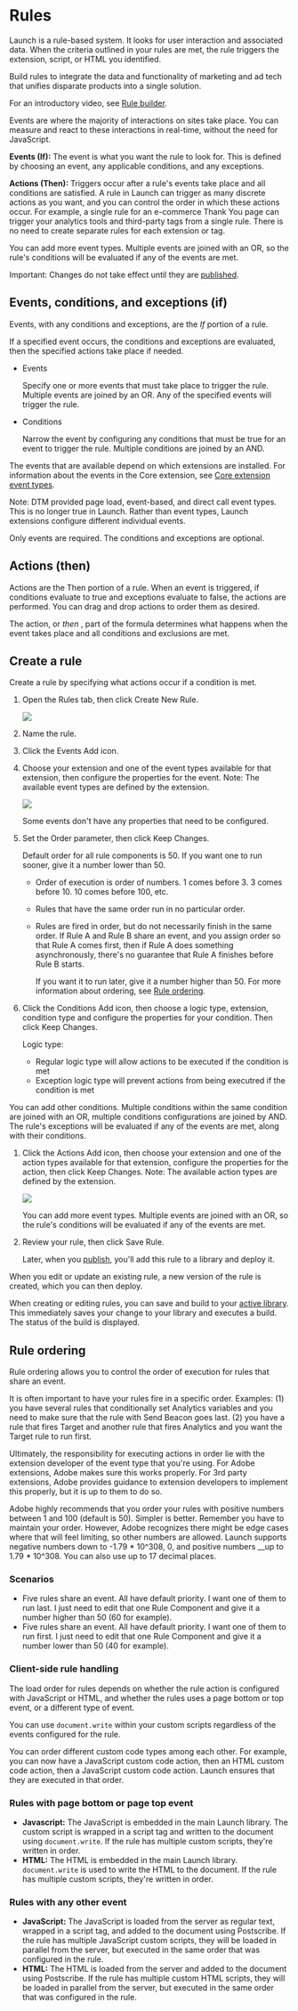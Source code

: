 # Rules

Launch is a rule-based system. It looks for user interaction and associated data. When the criteria outlined in your rules are met, the rule triggers the extension, script, or HTML you identified.

Build rules to integrate the data and functionality of marketing and ad tech that unifies disparate products into a single solution.

For an introductory video, see [Rule builder](../../videos.md).

Events are where the majority of interactions on sites take place. You can measure and react to these interactions in real-time, without the need for JavaScript.

**Events \(If\):** The event is what you want the rule to look for. This is defined by choosing an event, any applicable conditions, and any exceptions.

**Actions \(Then\):** Triggers occur after a rule's events take place and all conditions are satisfied. A rule in Launch can trigger as many discrete actions as you want, and you can control the order in which these actions occur. For example, a single rule for an e-commerce Thank You page can trigger your analytics tools and third-party tags from a single rule. There is no need to create separate rules for each extension or tag.

You can add more event types. Multiple events are joined with an OR, so the rule's conditions will be evaluated if any of the events are met.

Important: Changes do not take effect until they are [published](../publishing/).

## Events, conditions, and exceptions \(if\)

Events, with any conditions and exceptions, are the _If_ portion of a rule.

If a specified event occurs, the conditions and exceptions are evaluated, then the specified actions take place if needed.

* Events

  Specify one or more events that must take place to trigger the rule. Multiple events are joined by an OR. Any of the specified events will trigger the rule.

* Conditions

  Narrow the event by configuring any conditions that must be true for an event to trigger the rule. Multiple conditions are joined by an AND.

The events that are available depend on which extensions are installed. For information about the events in the Core extension, see [Core extension event types](../../extension-reference/web/core-extension/#core-extension-event-types).

Note: DTM provided page load, event-based, and direct call event types. This is no longer true in Launch. Rather than event types, Launch extensions configure different individual events.

Only events are required. The conditions and exceptions are optional.

## Actions \(then\)

Actions are the Then portion of a rule. When an event is triggered, if conditions evaluate to true and exceptions evaluate to false, the actions are performed. You can drag and drop actions to order them as desired.

The action, or _then_ , part of the formula determines what happens when the event takes place and all conditions and exclusions are met.

## Create a rule

Create a rule by specifying what actions occur if a condition is met.

1. Open the Rules tab, then click Create New Rule.

   ![](../../.gitbook/assets/rule-create.png)

2. Name the rule.
3. Click the Events Add icon.
4. Choose your extension and one of the event types available for that extension, then configure the properties for the event. Note: The available event types are defined by the extension.

   ![](../../.gitbook/assets/rule-event-config.png)

   Some events don't have any properties that need to be configured.

5. Set the Order parameter, then click Keep Changes.

   Default order for all rule components is 50. If you want one to run sooner, give it a number lower than 50.

   * Order of execution is order of numbers. 1 comes before 3. 3 comes before 10. 10 comes before 100, etc.
   * Rules that have the same order run in no particular order.
   * Rules are fired in order, but do not necessarily finish in the same order. If Rule A and Rule B share an event, and you assign order so that Rule A comes first, then if Rule A does something asynchronously, there's no guarantee that Rule A finishes before Rule B starts.

     If you want it to run later, give it a number higher than 50. For more information about ordering, see [Rule ordering](rules.md#rule-ordering).

6. Click the Conditions Add icon, then choose a logic type, extension, condition type and configure the properties for your condition. Then click Keep Changes.

   Logic type:

   * Regular logic type will allow actions to be executed if the condition is met
   * Exception logic type will prevent actions from being executred if the condition is met

You can add other conditions. Multiple conditions within the same condition are joined with an OR, multiple conditions configurations are joined by AND. The rule's exceptions will be evaluated if any of the events are met, along with their conditions.

1. Click the Actions Add icon, then choose your extension and one of the action types available for that extension, configure the properties for the action, then click Keep Changes. Note: The available action types are defined by the extension.

   ![](../../.gitbook/assets/rule-action-config.jpg)

   You can add more event types. Multiple events are joined with an OR, so the rule's conditions will be evaluated if any of the events are met.

2. Review your rule, then click Save Rule.

   Later, when you [publish](../publishing/), you'll add this rule to a library and deploy it.

When you edit or update an existing rule, a new version of the rule is created, which you can then deploy.

When creating or editing rules, you can save and build to your [active library](../publishing/libraries.md#active-library). This immediately saves your change to your library and executes a build. The status of the build is displayed.

## Rule ordering

Rule ordering allows you to control the order of execution for rules that share an event.

It is often important to have your rules fire in a specific order. Examples: \(1\) you have several rules that conditionally set Analytics variables and you need to make sure that the rule with Send Beacon goes last. \(2\) you have a rule that fires Target and another rule that fires Analytics and you want the Target rule to run first.

Ultimately, the responsibility for executing actions in order lie with the extension developer of the event type that you're using. For Adobe extensions, Adobe makes sure this works properly. For 3rd party extensions, Adobe provides guidance to extension developers to implement this properly, but it is up to them to do so.

Adobe highly recommends that you order your rules with positive numbers between 1 and 100 \(default is 50\). Simpler is better. Remember you have to maintain your order. However, Adobe recognizes there might be edge cases where that will feel limiting, so other numbers are allowed. Launch supports negative numbers down to -1.79 \* 10^308, 0, and positive numbers \_\_up to 1.79 \* 10^308. You can also use up to 17 decimal places.

### Scenarios

* Five rules share an event. All have default priority. I want one of them to run last. I just need to edit that one Rule Component and give it a number higher than 50 \(60 for example\).
* Five rules share an event. All have default priority. I want one of them to run first. I just need to edit that one Rule Component and give it a number lower than 50 \(40 for example\).

### Client-side rule handling

The load order for rules depends on whether the rule action is configured with JavaScript or HTML, and whether the rules uses a page bottom or top event, or a different type of event.

You can use `document.write` within your custom scripts regardless of the events configured for the rule.

You can order different custom code types among each other. For example, you can now have a JavaScript custom code action, then an HTML custom code action, then a JavaScript custom code action. Launch ensures that they are executed in that order.

### Rules with page bottom or page top event

* **Javascript:** The JavaScript is embedded in the main Launch library. The custom script is wrapped in a script tag and written to the document using `document.write`. If the rule has multiple custom scripts, they're written in order.
* **HTML:** The HTML is embedded in the main Launch library. `document.write` is used to write the HTML to the document. If the rule has multiple custom scripts, they're written in order.

### Rules with any other event

* **JavaScript:** The JavaScript is loaded from the server as regular text, wrapped in a script tag, and added to the document using Postscribe. If the rule has multiple JavaScript custom scripts, they will be loaded in parallel from the server, but executed in the same order that was configured in the rule.
* **HTML:** The HTML is loaded from the server and added to the document using Postscribe. If the rule has multiple custom HTML scripts, they will be loaded in parallel from the server, but executed in the same order that was configured in the rule.

